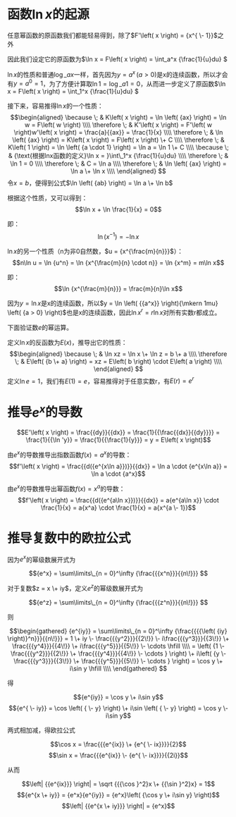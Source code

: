 # 函数$\ln x$的起源

任意幂函数的原函数我们都能轻易得到，除了$F'\left( x \right) = {x^{ \- 1}}$之外

因此我们设定它的原函数为$\ln x = F\left( x \right) = \int\_a^x {\frac{1}{u}du} $

$\ln x$的性质和普通${\log \_a}x$一样，首先因为$y = {a^x}\,\left( {a > 0} \right)$是x的连续函数，所以才会有$y = {a^0} = 1$，为了方便计算取$\ln 1 = {\log \_a}1 = 0$，从而进一步定义了原函数$\ln x = F\left( x \right) = \int\_1^x {\frac{1}{u}du} $

接下来，容易推得$\ln x$的一个性质：
$$\begin{aligned}
  \because  \; & K\left( x \right) = \ln \left( {ax} \right) = \ln w = F\left( w \right) \\\\ 
  \therefore  \; & K'\left( x \right) = F'\left( w \right)w'\left( x \right) = \frac{a}{{ax}} = \frac{1}{x} \\\\ 
  \therefore  \; & \ln \left( {ax} \right) = K\left( x \right) = F\left( x \right) \+ C \\\\ 
  \therefore  \; & K\left( 1 \right) = \ln \left( {a \cdot 1} \right) = \ln a = \ln 1 \+ C \\\\ 
  \because  \; & {\text{根据lnx函数的定义}\ln x = }\int\_1^x {\frac{1}{u}du}  \\\\ 
  \therefore  \; & \ln 1 = 0 \\\\ 
  \therefore  \; & C = \ln a \\\\ 
  \therefore  \; & \ln \left( {ax} \right) = \ln a \+ \ln x \\\\ 
\end{aligned} $$
令$x=b$，便得到公式$\ln \left( {ab} \right) = \ln a \+ \ln b$

根据这个性质，又可以得到：
$$\ln x + \ln \frac{1}{x} = 0$$

即：
$$\ln \left( {{x^{ - 1}}} \right) =  - \ln x$$

$\ln x$的另一个性质（n为非0自然数，$u = {x^{\frac{m}{n}}}$）：
$$n\ln u = \ln {u^n} = \ln {x^{\frac{m}{n} \cdot n}} = \ln {x^m} = m\ln x$$

即：
$$\ln {x^{\frac{m}{n}}} = \frac{m}{n}\ln x$$

因为$y = \ln x$是x的连续函数，所以$y = \ln \left( {{a^x}} \right){\mkern 1mu} \left( {a > 0} \right)$也是x的连续函数，因此$\ln {x^r} = r\ln x$对所有实数r都成立。

下面验证数$e$的幂运算。

定义$\ln x$的反函数为$E\left( x \right)$，推导出它的性质：
$$\begin{aligned}
  \because \; & \ln xz = \ln x \+ \ln z = b \+ a \\\\ 
  \therefore \; & E\left( {b \+ a} \right) = xz = E\left( b \right) \cdot E\left( a \right) \\\\ 
\end{aligned} $$
定义$\ln e=1$，我们有$E\left( 1 \right) = e$，容易推得对于任意实数r，有$E\left( r \right) = {e^r}$




# 推导$e^x$的导数

$$E'\left( x \right) = \frac{{dy}}{{dx}} = \frac{1}{{\frac{{dx}}{{dy}}}} = \frac{1}{{\ln 'y}} = \frac{1}{{\frac{1}{y}}} = y = E\left( x \right)$$

由$e^x$的导数推导出指数函数$f\left( x \right) = {a^x}$的导数：
$$f'\left( x \right) = \frac{{d({e^{x\ln a}})}}{{dx}} = \ln a \cdot {e^{x\ln a}} = \ln a \cdot {a^x}$$

由$e^x$的导数推导出幂函数$f\left( x \right) = {x^a}$的导数：
$$f'\left( x \right) = \frac{{d({e^{a\ln x}})}}{{dx}} = a{e^{a\ln x}} \cdot \frac{1}{x} = a{x^a} \cdot \frac{1}{x} = a{x^{a \- 1}}$$





# 推导复数中的欧拉公式

因为${e^x}$的幂级数展开式为

$${e^x} = \sum\limits\_{n = 0}^\infty  {\frac{{{x^n}}}{{n\!}}} $$

对于复数$z = x \+ iy$，定义${e^z}$的幂级数展开式为

$${e^z} = \sum\limits\_{n = 0}^\infty  {\frac{{{z^n}}}{{n\!}}} $$

则

$$\begin{gathered}
  {e^{iy}} = \sum\limits\_{n = 0}^\infty  {\frac{{{{\left( {iy} \right)}^n}}}{{n\!}}}  = 1 \+ iy \- \frac{{{y^2}}}{{2\!}} \- i\frac{{{y^3}}}{{3\!}} \+ \frac{{{y^4}}}{{4\!}} \+ i\frac{{{y^5}}}{{5\!}} \-  \cdots  \hfill \\\\
   = \left( {1 \- \frac{{{y^2}}}{{2\!}} \+ \frac{{{y^4}}}{{4\!}} \-  \cdots } \right) \+ i\left( {y \- \frac{{{y^3}}}{{3\!}} \+ \frac{{{y^5}}}{{5\!}} \-  \cdots } \right) = \cos y \+ i\sin y \hfill \\\\ 
\end{gathered} $$

得

$${e^{iy}} = \cos y \+ i\sin y$$
$${e^{ \- iy}} = \cos \left( { \- y} \right) \+ i\sin \left( { \- y} \right) = \cos y \- i\sin y$$

两式相加减，得欧拉公式

$$\cos x = \frac{{{e^{ix}} \+ {e^{ \- ix}}}}{2}$$
$$\sin x = \frac{{{e^{ix}} \- {e^{ \- ix}}}}{{2i}}$$

从而

$$\left| {{e^{ix}}} \right| = \sqrt {{{\cos }^2}x \+ {{\sin }^2}x}  = 1$$
$${e^{x \+ iy}} = {e^x}{e^{iy}} = {e^x}\left( {\cos y \+ i\sin y} \right)$$
$$\left| {{e^{x \+ iy}}} \right| = {e^x}$$
















